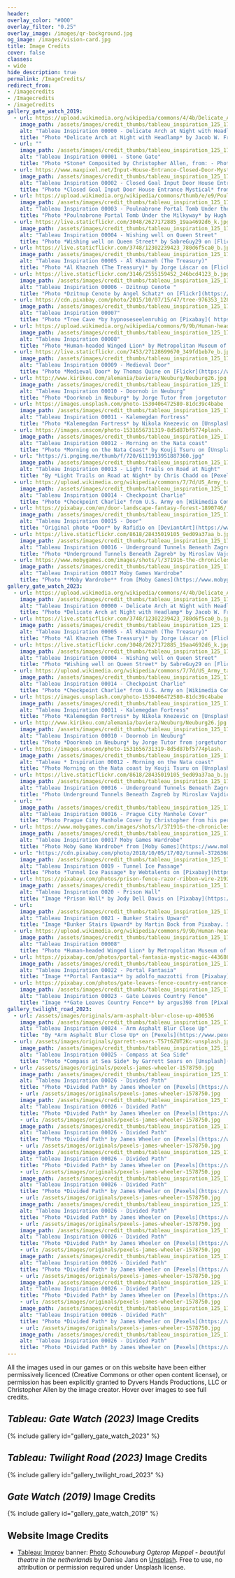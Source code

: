 ```yaml
---
header:
overlay_color: "#000"
overlay_filter: "0.25"
overlay_image: /images/qr-background.jpg
og_image: /images/vision-card.jpg
title: Image Credits
cover: false
classes:
- wide
hide_description: true
permalink: /ImageCredits/
redirect_from:
- /imagecredits
- /Imagecredits
- /imageCredits
gallery_gate_watch_2019:
  - url: https://upload.wikimedia.org/wikipedia/commons/4/4b/Delicate_Arch_at_Night_with_Headlamp_%288708155337%29.jpg
    image_path: /assets/images/credit_thumbs/tableau_inspiration_125_175_00000.jpg
    alt: "Tableau Inspiration 00000 - Delicate Arch at Night with Headlamp"
    title: "Photo *Delicate Arch at Night with Headlamp* by Jacob W. Frank at [JWFrank.com](https://JWFrank.com), from [Wikimedia Commons](https://commons.wikimedia.org/wiki/File:Delicate_Arch_at_Night_with_Headlamp_%288708155337%29.jpg), licensed CC0."
  - url: ""
    image_path: /assets/images/credit_thumbs/tableau_inspiration_125_175_00001.jpg
    alt: "Tableau Inspiration 00001 - Stone Gate"
    title: "Photo *Stone* Composited by Christopher Allen, from: - Photo by Prester Johnstock on [DeviantArt](https://presterjohnstock.deviantart.com/art/Pre-cut-Stone-Gateway-297527473), used with [permission](https://www.deviantart.com/presterjohnstock/journal/Devious-Journal-Entry-323881823). - Photo by Paul L Dineen on [Flickr](https://www.flickr.com/photos/pauldineen/19960011573), licensed CC-BY. - Photo by Chris Hoare on [Flickr](https://www.flickr.com/photos/u07ch/27766641595/), licensed CC-BY."
  - url: https://www.maxpixel.net/Input-House-Entrance-Closed-Door-Mystical-Goal-2020636
    image_path: /assets/images/credit_thumbs/tableau_inspiration_125_175_00002.jpg
    alt: "Tableau Inspiration 00002 - Closed Goal Input Door House Entrance Mystical"
    title: "Photo *Closed Goal Input Door House Entrance Mystical* from [MaxPixel](https://www.maxpixel.net/Input-House-Entrance-Closed-Door-Mystical-Goal-2020636), licensed CC0."
  - url: https://upload.wikimedia.org/wikipedia/commons/thumb/e/e9/Poulnabrone_milkyway.jpg/1599px-Poulnabrone_milkyway.jpg?20150913094335
    image_path: /assets/images/credit_thumbs/tableau_inspiration_125_175_00003.jpg
    alt: "Tableau Inspiration 00003 - Poulnabrone Portal Tomb Under the Milkyway"
    title: "Photo *Poulnabrone Portal Tomb Under the Milkyway* by Hugh Cotter on [Wikimedia Commons](https://commons.wikimedia.org/wiki/File:Poulnabrone_milkyway.jpg), licensed CC-BY-SA."
  - url: https://live.staticflickr.com/3048/2627172885_19aa4692d6_k.jpg
    image_path: /assets/images/credit_thumbs/tableau_inspiration_125_175_00004.jpg
    alt: "Tableau Inspiration 00004 - Wishing well on Queen Street"
    title: "Photo *Wishing well on Queen Street* by SabreGuy29 on [Flickr](https://www.flickr.com/photos/sabreguy29/2627172885/), licensed CC-BY."
  - url: https://live.staticflickr.com/3748/12302239423_780d6f5ca0_b.jpg
    image_path: /assets/images/credit_thumbs/tableau_inspiration_125_175_00005.jpg
    alt: "Tableau Inspiration 00005 - Al Khazneh (The Treasury)"
    title: "Photo *Al Khazneh (The Treasury)* by Jorge Láscar on [Flickr]( https://www.flickr.com/photos/jlascar/12302239423/), licensed CC-BY."
  - url: https://live.staticflickr.com/3146/2555159452_246bcd4123_b.jpg
    image_path: /assets/images/credit_thumbs/tableau_inspiration_125_175_00006.jpg
    alt: "Tableau Inspiration 00006 - Dzitnup Cenote "
    title: "Photo *Dzitnup Cenote by Angel Schatz* on [Flickr](https://www.flickr.com/photos/glamourschatz/2555159452/), licensed CC-BY."
  - url: https://cdn.pixabay.com/photo/2015/10/07/15/47/tree-976353_1280.jpg
    image_path: /assets/images/credit_thumbs/tableau_inspiration_125_175_00007.jpg
    alt: "Tableau Inspiration 00007"
    title: "Photo *Tree Cave *by hypnoseseelenruhig on [Pixabay]( https://pixabay.com/en/tree-cave-forest-nature-bark-log-976353/), licensed CC0."
  - url: https://upload.wikimedia.org/wikipedia/commons/9/9b/Human-headed_winged_lion_%28lamassu%29_MET_DP252320.jpeg
    image_path: /assets/images/credit_thumbs/tableau_inspiration_125_175_00008.jpg
    alt: "Tableau Inspiration 00008"
    title: "Photo *Human-headed Winged Lion* by Metropolitan Museum of Art, donated to [Wikipedia Commons](https://commons.wikimedia.org/wiki/File:Human-headed_winged_lion_(lamassu)_MET_DP252320.jpeg), licensed CC0."
  - url: https://live.staticflickr.com/7453/27128699670_349fd1eb7e_b.jpg
    image_path: /assets/images/credit_thumbs/tableau_inspiration_125_175_00009.jpg
    alt: "Tableau Inspiration 00009 - Medieval Door"
    title: "Photo *Medieval Door* by Thomas Quine on [Flickr](https://www.flickr.com/photos/quinet/27128699670/), licensed CC-BY."
  - url: http://www.kirikou.com/alemania/baviera/Neuburg/Neuburg26.jpg
    image_path: /assets/images/credit_thumbs/tableau_inspiration_125_175_00010.jpg
    alt: "Tableau Inspiration 00010 - Doornob in Neuburg"
    title: "Photo *Doorknob in Neuburg* by Jorge Tutor from jorgetutor.com from [kirikou.com](http://www.kirikou.com/alemania/baviera/Neuburg/Neuburg26.htm). Used with explicit permission."
  - url: https://images.unsplash.com/photo-1530406472580-81dc39c4babe
    image_path: /assets/images/credit_thumbs/tableau_inspiration_125_175_00011.jpg
    alt: "Tableau Inspiration 00011 - Kalemegdan Fortress"
    title: "Photo *Kalemegdan Fortress* by Nikola Knezevic on [Unsplash](https://unsplash.com/photos/Q3JcLtECTtE), Free to use, no attribution or permission required under Unsplash license."
  - url: https://images.unscom/photo-1531656731319-8d5d87bf5774plash.
    image_path: /assets/images/credit_thumbs/tableau_inspiration_125_175_00012.jpg
    alt: "Tableau Inspiration 00012 - Morning on the Nata coast"
    title: "Photo *Morning on the Nata Coast* by Kouji Tsuru on [Unsplash](https://unsplash.com/photos/tuskYdeKoYU), Free to use, no attribution or permission required under Unsplash license."
  - url: "https://i.pngimg.me/thumb/f/720/6111913951887360.jpg"
    image_path: /assets/images/credit_thumbs/tableau_inspiration_125_175_00013.jpg
    alt: "Tableau Inspiration 00013 - Light Trails on Road at Night"
    title: "By *Light Trails on Road at Night* by Chris Chadd on [Pexels]( https://www.pexels.com/photo/light-trails-on-road-at-night-336413/), under Pexels license. (retrieved 2019, no longer on Pexels in 2023)"
  - url: https://upload.wikimedia.org/wikipedia/commons/7/7d/US_Army_tanks_face_off_against_Soviet_tanks%2C_Berlin_1961.jpg
    image_path: /assets/images/credit_thumbs/tableau_inspiration_125_175_00014.jpg
    alt: "Tableau Inspiration 00014 - Checkpoint Charlie"
    title: "Photo *Checkpoint Charlie* from U.S. Army on [Wikimedia Commons](https://commons.wikimedia.org/wiki/File:US_Army_tanks_face_off_against_Soviet_tanks,_Berlin_1961.jpg), licensed CC0/Public Domain."
  - url: https://pixabay.com/en/door-landscape-fantasy-forest-1890746/
    image_path: /assets/images/credit_thumbs/tableau_inspiration_125_175_00015.jpg
    alt: "Tableau Inspiration 00015 - Door"
    title: "Original photo *Door* by Rafidio on [DeviantArt](https://www.deviantart.com/rafido/art/door-313337121), use granted with explicit permission. Final derivation by Karen Nadine on [Pixabay](https://pixabay.com/en/door-landscape-fantasy-forest-1890746/), licensed CC0."
  - url: https://live.staticflickr.com/8618/28435019105_9ed09a37aa_b.jpg
    image_path: /assets/images/credit_thumbs/tableau_inspiration_125_175_00016.jpg
    alt: "Tableau Inspiration 00016 - Underground Tunnels Beneath Zagreb"
    title: "Photo *Underground Tunnels Beneath Zagreb* by Miroslav Vajdic on [Flickr](https://www.flickr.com/photos/64079936@N08/28435019105), licensed CC-BY-SA."
  - url: https://www.mobygames.com/images/shots/l/371916-the-chronicles-of-narnia-the-lion-the-witch-and-the-wardrobe.jpg
    image_path: /assets/images/credit_thumbs/tableau_inspiration_125_175_00017.jpg
    alt: "Tableau Inspiration 00017 Moby Games Wardrobe"
    title: "Photo **Moby Wardrobe** from [Moby Games](https://www.mobygames.com/images/shots/l/371916-the-chronicles-of-narnia-the-lion-the-witch-and-the-wardrobe.jpg), fair use."
gallery_gate_watch_2023:
  - url: https://upload.wikimedia.org/wikipedia/commons/4/4b/Delicate_Arch_at_Night_with_Headlamp_%288708155337%29.jpg
    image_path: /assets/images/credit_thumbs/tableau_inspiration_125_175_00000.jpg
    alt: "Tableau Inspiration 00000 - Delicate Arch at Night with Headlamp"
    title: "Photo *Delicate Arch at Night with Headlamp* by Jacob W. Frank at [JWFrank.com](https://JWFrank.com), from [Wikimedia Commons](https://commons.wikimedia.org/wiki/File:Delicate_Arch_at_Night_with_Headlamp_%288708155337%29.jpg), licensed CC0."
  - url: https://live.staticflickr.com/3748/12302239423_780d6f5ca0_b.jpg
    image_path: /assets/images/credit_thumbs/tableau_inspiration_125_175_00005.jpg
    alt: "Tableau Inspiration 00005 - Al Khazneh (The Treasury)"
    title: "Photo *Al Khazneh (The Treasury)* by Jorge Láscar on [Flickr]( https://www.flickr.com/photos/jlascar/12302239423/), licensed CC-BY."
  - url: https://live.staticflickr.com/3048/2627172885_19aa4692d6_k.jpg
    image_path: /assets/images/credit_thumbs/tableau_inspiration_125_175_00004.jpg
    alt: "Tableau Inspiration 00004 - Wishing well on Queen Street"
    title: "Photo *Wishing well on Queen Street* by SabreGuy29 on [Flickr](https://www.flickr.com/photos/sabreguy29/2627172885/), licensed CC-BY."
  - url: https://upload.wikimedia.org/wikipedia/commons/7/7d/US_Army_tanks_face_off_against_Soviet_tanks%2C_Berlin_1961.jpg
    image_path: /assets/images/credit_thumbs/tableau_inspiration_125_175_00014.jpg
    alt: "Tableau Inspiration 00014 - Checkpoint Charlie"
    title: "Photo *Checkpoint Charlie* from U.S. Army on [Wikimedia Commons](https://commons.wikimedia.org/wiki/File:US_Army_tanks_face_off_against_Soviet_tanks,_Berlin_1961.jpg), licensed CC0/Public Domain."
  - url: https://images.unsplash.com/photo-1530406472580-81dc39c4babe
    image_path: /assets/images/credit_thumbs/tableau_inspiration_125_175_00011.jpg
    alt: "Tableau Inspiration 00011 - Kalemegdan Fortress"
    title: "Photo *Kalemegdan Fortress* by Nikola Knezevic on [Unsplash](https://unsplash.com/photos/Q3JcLtECTtE), Free to use, no attribution or permission required under Unsplash license."
  - url: http://www.kirikou.com/alemania/baviera/Neuburg/Neuburg26.jpg
    image_path: /assets/images/credit_thumbs/tableau_inspiration_125_175_00010.jpg
    alt: "Tableau Inspiration 00010 - Doornob in Neuburg"
    title: "Photo *Doorknob in Neuburg* by Jorge Tutor from jorgetutor.com from [kirikou.com](http://www.kirikou.com/alemania/baviera/Neuburg/Neuburg26.htm). Used with explicit permission."
  - url: https://images.unscom/photo-1531656731319-8d5d87bf5774plash.
    image_path: /assets/images/credit_thumbs/tableau_inspiration_125_175_00012.jpg
    alt: "Tableau * Inspiration 00012 - Morning on the Nata coast"
    title: "Photo Morning on the Nata coast by Kouji Tsuru on [Unsplash](https://unsplash.com/photos/tuskYdeKoYU), Free to use, no attribution or permission required under Unsplash license."
  - url: https://live.staticflickr.com/8618/28435019105_9ed09a37aa_b.jpg
    image_path: /assets/images/credit_thumbs/tableau_inspiration_125_175_00016.jpg
    alt: "Tableau Inspiration 00016 - Underground Tunnels Beneath Zagreb"
    title: "Photo Underground Tunnels Beneath Zagreb by Miroslav Vajdic on [Flickr](https://www.flickr.com/photos/64079936@N08/28435019105), licensed CC-BY-SA."
  - url: ""
    image_path: /assets/images/credit_thumbs/tableau_inspiration_125_175_00018.jpg
    alt: "Tableau Inspiration 00016 - Prague City Manhole Cover"
    title: "Photo Prague City Manhole Cover by Christopher from his personal collection licensed CC-BY-SA."
  - url: https://www.mobygames.com/images/shots/l/371916-the-chronicles-of-narnia-the-lion-the-witch-and-the-wardrobe.jpg
    image_path: /assets/images/credit_thumbs/tableau_inspiration_125_175_00017.jpg
    alt: "Tableau Inspiration 00017 Moby Games Wardrobe"
    title: "Photo Moby Game Wardrobe* from [Moby Games](https://www.mobygames.com/images/shots/l/371916-the-chronicles-of-narnia-the-lion-the-witch-and-the-wardrobe.jpg), fair use."
  - url: "https://cdn.pixabay.com/photo/2018/10/05/17/02/tunnel-3726360_1280.jpg"
    image_path: /assets/images/credit_thumbs/tableau_inspiration_125_175_00019.jpg
    alt: "Tableau Inspiration 0019 - Tunnel Ice Passage"
    title: "Photo *Tunnel Ice Passage* by Webtalents on [Pixabay](https://pixabay.com/illustrations/tunnel-ice-passage-discovery-3726360/)"
  - url: https://pixabay.com/photos/prison-fence-razor-ribbon-wire-219264/
    image_path: /assets/images/credit_thumbs/tableau_inspiration_125_175_00020.jpg
    alt: "Tableau Inspiration 0020 - Prison Wall"
    title: "Image *Prison Wall* by Jody Dell Davis on [Pixabay](https://pixabay.com/photos/prison-fence-razor-ribbon-wire-219264/). Simplified Pixabay License, free for commercial use, no attribution required."
  - url: 
    image_path: /assets/images/credit_thumbs/tableau_inspiration_125_175_00021.jpg
    alt: "Tableau Inspiration 0021 - Bunker Stairs Upward"
    title: "Image *Bunker Stairs Upward* by Martin Bock from Pixabay. Simplified Pixabay License, free for commercial use, no attribution required. https://pixabay.com/photos/bunker-stairs-upward-building-2359436/"
  - url: https://upload.wikimedia.org/wikipedia/commons/9/9b/Human-headed_winged_lion_%28lamassu%29_MET_DP252320.jpeg
    image_path: /assets/images/credit_thumbs/tableau_inspiration_125_175_00008.jpg
    alt: "Tableau Inspiration 00008"
    title: "Photo *Human-headed Winged Lion* by Metropolitan Museum of Art, donated to [Wikipedia Commons](https://commons.wikimedia.org/wiki/File:Human-headed_winged_lion_(lamassu)_MET_DP252320.jpeg), licensed CC0."
  - url: https://pixabay.com/photos/portal-fantasia-mystic-magic-4436861/
    image_path: /assets/images/credit_thumbs/tableau_inspiration_125_175_00022.jpg
    alt: "Tableau Inspiration 00022 - Portal Fantasia"
    title: "Image **Portal Fantasia** by adolfo_mazzotti from [Pixabay](https://pixabay.com/photos/portal-fantasia-mystic-magic-4436861/). Simplified Pixabay License, free for commercial use, no attribution required."
  - url: https://pixabay.com/photos/gate-leaves-fence-country-entrance-396701/
    image_path: /assets/images/credit_thumbs/tableau_inspiration_125_175_00023.jpg
    alt: "Tableau Inspiration 00023 - Gate Leaves Country Fence"
    title: "Image **Gate Leaves Country Fence** by argus398 from [Pixabay](https://pixabay.com/photos/gate-leaves-fence-country-entrance-396701/). Simplified Pixabay License, free for commercial use, no attribution required."
gallery_twilight_road_2023:
  - url: /assets/images/originals/arm-asphalt-blur-close-up-400536
    image_path: /assets/images/credit_thumbs/tableau_inspiration_125_175_00024.jpg
    alt: "Tableau Inspiration 00024 - Arm Asphalt Blur Close Up"
    title: "By *Arm Asphalt Blur Close Up* on [Pexels](https://www.pexels.com/photo/arm-asphalt-blur-close-up-400536/), under Pexels license. (retrieved 2019, no longer on Pexels in 2023), now *Nature Grass People Hands* by StockSnap on [Pixabay](https://pixabay.com/photos/nature-grass-people-hands-thumbs-2569232/) Simplified Pixabay License, free for commercial use, no attribution required."
  - url: /assets/images/originals/garrett-sears-T57t6ZUT2Kc-unsplash.jpg
    image_path: /assets/images/credit_thumbs/tableau_inspiration_125_175_00025.jpg
    alt: "Tableau Inspiration 00025 - Compass at Sea Side"
    title: "Photo *Compass at Sea Side* by Garrett Sears on [Unsplash](https://unsplash.com/photos/T57t6ZUT2Kc). Free to use, no attribution or permission required under Unsplash license."
  - url: /assets/images/originals/pexels-james-wheeler-1578750.jpg
    image_path: /assets/images/credit_thumbs/tableau_inspiration_125_175_00026.jpg
    alt: "Tableau Inspiration 00026 - Divided Path"
    title: "Photo *Divided Path* by James Wheeler on [Pexels](https://www.pexels.com/photo/photo-of-pathway-surrounded-by-fir-trees-1578750/). Free to use or modify, no attribution required under Pexel’s Legal Simplicity license."
    - url: /assets/images/originals/pexels-james-wheeler-1578750.jpg
    image_path: /assets/images/credit_thumbs/tableau_inspiration_125_175_00026.jpg
    alt: "Tableau Inspiration 00026 - Divided Path"
    title: "Photo *Divided Path* by James Wheeler on [Pexels](https://www.pexels.com/photo/photo-of-pathway-surrounded-by-fir-trees-1578750/). Free to use or modify, no attribution required under Pexel’s Legal Simplicity license."
    - url: /assets/images/originals/pexels-james-wheeler-1578750.jpg
    image_path: /assets/images/credit_thumbs/tableau_inspiration_125_175_00026.jpg
    alt: "Tableau Inspiration 00026 - Divided Path"
    title: "Photo *Divided Path* by James Wheeler on [Pexels](https://www.pexels.com/photo/photo-of-pathway-surrounded-by-fir-trees-1578750/). Free to use or modify, no attribution required under Pexel’s Legal Simplicity license."
    - url: /assets/images/originals/pexels-james-wheeler-1578750.jpg
    image_path: /assets/images/credit_thumbs/tableau_inspiration_125_175_00026.jpg
    alt: "Tableau Inspiration 00026 - Divided Path"
    title: "Photo *Divided Path* by James Wheeler on [Pexels](https://www.pexels.com/photo/photo-of-pathway-surrounded-by-fir-trees-1578750/). Free to use or modify, no attribution required under Pexel’s Legal Simplicity license."
    - url: /assets/images/originals/pexels-james-wheeler-1578750.jpg
    image_path: /assets/images/credit_thumbs/tableau_inspiration_125_175_00026.jpg
    alt: "Tableau Inspiration 00026 - Divided Path"
    title: "Photo *Divided Path* by James Wheeler on [Pexels](https://www.pexels.com/photo/photo-of-pathway-surrounded-by-fir-trees-1578750/). Free to use or modify, no attribution required under Pexel’s Legal Simplicity license."
    - url: /assets/images/originals/pexels-james-wheeler-1578750.jpg
    image_path: /assets/images/credit_thumbs/tableau_inspiration_125_175_00026.jpg
    alt: "Tableau Inspiration 00026 - Divided Path"
    title: "Photo *Divided Path* by James Wheeler on [Pexels](https://www.pexels.com/photo/photo-of-pathway-surrounded-by-fir-trees-1578750/). Free to use or modify, no attribution required under Pexel’s Legal Simplicity license."
    - url: /assets/images/originals/pexels-james-wheeler-1578750.jpg
    image_path: /assets/images/credit_thumbs/tableau_inspiration_125_175_00026.jpg
    alt: "Tableau Inspiration 00026 - Divided Path"
    title: "Photo *Divided Path* by James Wheeler on [Pexels](https://www.pexels.com/photo/photo-of-pathway-surrounded-by-fir-trees-1578750/). Free to use or modify, no attribution required under Pexel’s Legal Simplicity license."
    - url: /assets/images/originals/pexels-james-wheeler-1578750.jpg
    image_path: /assets/images/credit_thumbs/tableau_inspiration_125_175_00026.jpg
    alt: "Tableau Inspiration 00026 - Divided Path"
    title: "Photo *Divided Path* by James Wheeler on [Pexels](https://www.pexels.com/photo/photo-of-pathway-surrounded-by-fir-trees-1578750/). Free to use or modify, no attribution required under Pexel’s Legal Simplicity license."
    - url: /assets/images/originals/pexels-james-wheeler-1578750.jpg
    image_path: /assets/images/credit_thumbs/tableau_inspiration_125_175_00026.jpg
    alt: "Tableau Inspiration 00026 - Divided Path"
    title: "Photo *Divided Path* by James Wheeler on [Pexels](https://www.pexels.com/photo/photo-of-pathway-surrounded-by-fir-trees-1578750/). Free to use or modify, no attribution required under Pexel’s Legal Simplicity license."
    - url: /assets/images/originals/pexels-james-wheeler-1578750.jpg
    image_path: /assets/images/credit_thumbs/tableau_inspiration_125_175_00026.jpg
    alt: "Tableau Inspiration 00026 - Divided Path"
    title: "Photo *Divided Path* by James Wheeler on [Pexels](https://www.pexels.com/photo/photo-of-pathway-surrounded-by-fir-trees-1578750/). Free to use or modify, no attribution required under Pexel’s Legal Simplicity license."
    - url: /assets/images/originals/pexels-james-wheeler-1578750.jpg
    image_path: /assets/images/credit_thumbs/tableau_inspiration_125_175_00026.jpg
    alt: "Tableau Inspiration 00026 - Divided Path"
    title: "Photo *Divided Path* by James Wheeler on [Pexels](https://www.pexels.com/photo/photo-of-pathway-surrounded-by-fir-trees-1578750/). Free to use or modify, no attribution required under Pexel’s Legal Simplicity license."
---
```


All the images used in our games or on this website have been either permissively licenced (Creative Commons or other open content license), or permission has been explicitly granted to Dyvers Hands Productions, LLC or Christopher Allen by the image creator. Hover over images to see full credits.

## ***Tableau: Gate Watch (2023)*** Image Credits

{% include gallery id="gallery_gate_watch_2023" %}

## ***Tableau: Twilight Road (2023)*** Image Credits

{% include gallery id="gallery_twilight_road_2023" %}

## ***Gate Watch (2019)*** Image Credits

{% include gallery id="gallery_gate_watch_2019" %}

## Website Image Credits

* [Tableau: Improv](/Improv) banner: [Photo](/assets/images/originals/denise-jans-dPeMksg59lA-unsplash.jpg) *Schouwburg Ogterop Meppel - beautiful theatre in the netherlands* by Denise Jans on [Unsplash](https://unsplash.com/photos/dPeMksg59lA). Free to use, no attribution or permission required under Unsplash license.

